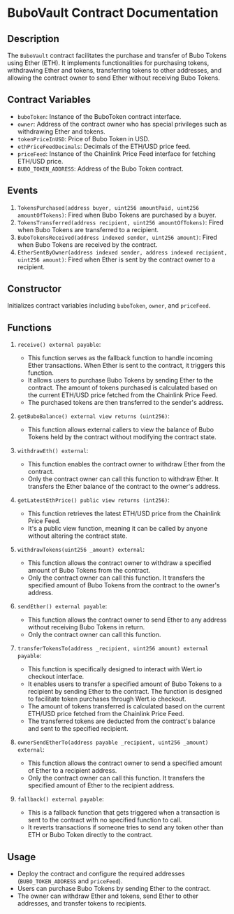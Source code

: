 # BuboVault Contract Documentation

## Description
The `BuboVault` contract facilitates the purchase and transfer of Bubo Tokens using Ether (ETH). It implements functionalities for purchasing tokens, withdrawing Ether and tokens, transferring tokens to other addresses, and allowing the contract owner to send Ether without receiving Bubo Tokens.

## Contract Variables

- `buboToken`: Instance of the BuboToken contract interface.
- `owner`: Address of the contract owner who has special privileges such as withdrawing Ether and tokens.
- `tokenPriceInUSD`: Price of Bubo Token in USD.
- `ethPriceFeedDecimals`: Decimals of the ETH/USD price feed.
- `priceFeed`: Instance of the Chainlink Price Feed interface for fetching ETH/USD price.
- `BUBO_TOKEN_ADDRESS`: Address of the Bubo Token contract.

## Events

1. `TokensPurchased(address buyer, uint256 amountPaid, uint256 amountOfTokens)`: Fired when Bubo Tokens are purchased by a buyer.
2. `TokensTransferred(address recipient, uint256 amountOfTokens)`: Fired when Bubo Tokens are transferred to a recipient.
3. `BuboTokensReceived(address indexed sender, uint256 amount)`: Fired when Bubo Tokens are received by the contract.
4. `EtherSentByOwner(address indexed sender, address indexed recipient, uint256 amount)`: Fired when Ether is sent by the contract owner to a recipient.

## Constructor

Initializes contract variables including `buboToken`, `owner`, and `priceFeed`.

## Functions

1. `receive() external payable`:
   - This function serves as the fallback function to handle incoming Ether transactions. When Ether is sent to the contract, it triggers this function.
   - It allows users to purchase Bubo Tokens by sending Ether to the contract. The amount of tokens purchased is calculated based on the current ETH/USD price fetched from the Chainlink Price Feed.
   - The purchased tokens are then transferred to the sender's address.

2. `getBuboBalance() external view returns (uint256)`: 
   - This function allows external callers to view the balance of Bubo Tokens held by the contract without modifying the contract state.

3. `withdrawEth() external`:
   - This function enables the contract owner to withdraw Ether from the contract.
   - Only the contract owner can call this function to withdraw Ether. It transfers the Ether balance of the contract to the owner's address.

4. `getLatestEthPrice() public view returns (int256)`:
   - This function retrieves the latest ETH/USD price from the Chainlink Price Feed.
   - It's a public view function, meaning it can be called by anyone without altering the contract state.

5. `withdrawTokens(uint256 _amount) external`:
   - This function allows the contract owner to withdraw a specified amount of Bubo Tokens from the contract.
   - Only the contract owner can call this function. It transfers the specified amount of Bubo Tokens from the contract to the owner's address.

6. `sendEther() external payable`:
   - This function allows the contract owner to send Ether to any address without receiving Bubo Tokens in return.
   - Only the contract owner can call this function.

7. `transferTokensTo(address _recipient, uint256 amount) external payable`:
   - This function is specifically designed to interact with Wert.io checkout interface.
   - It enables users to transfer a specified amount of Bubo Tokens to a recipient by sending Ether to the contract. The function is designed to facilitate token purchases through Wert.io checkout.
   - The amount of tokens transferred is calculated based on the current ETH/USD price fetched from the Chainlink Price Feed.
   - The transferred tokens are deducted from the contract's balance and sent to the specified recipient.

8. `ownerSendEtherTo(address payable _recipient, uint256 _amount) external`:
   - This function allows the contract owner to send a specified amount of Ether to a recipient address.
   - Only the contract owner can call this function. It transfers the specified amount of Ether to the recipient address.

9. `fallback() external payable`:
   - This is a fallback function that gets triggered when a transaction is sent to the contract with no specified function to call.
   - It reverts transactions if someone tries to send any token other than ETH or Bubo Token directly to the contract.


## Usage
- Deploy the contract and configure the required addresses (`BUBO_TOKEN_ADDRESS` and `priceFeed`).
- Users can purchase Bubo Tokens by sending Ether to the contract.
- The owner can withdraw Ether and tokens, send Ether to other addresses, and transfer tokens to recipients.
